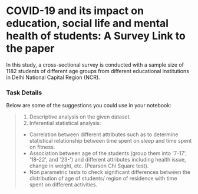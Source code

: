 # COVID-19 and its impact on education, social life and mental health of students: A Survey Link to the paper
In this study, a cross-sectional survey is conducted with a sample size of 1182 students of different age groups from different educational institutions in Delhi National Capital Region (NCR).

### Task Details


Below are some of the suggestions you could use in your notebook:

> 1. Descriptive analysis on the given dataset.
> 2. Inferential statistical analysis:
> * Correlation between different attributes such as to determine statistical relationship between time spent on sleep and time spent on fitness.
> * Association between age of the students (group them into '7-17', '18-22', and
'23-') and different attributes including health issue, change in weight, etc.
(Pearson Chi Square test).
> * Non parametric tests to check significant differences between the distribution
of age of students/ region of residence with time spent on different activities.
